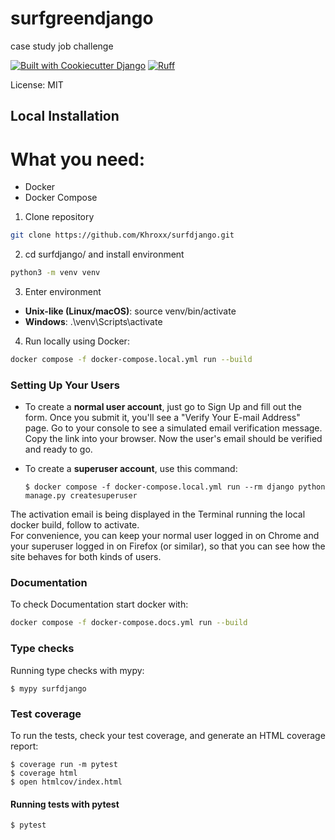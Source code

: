 # surfgreendjango

case study job challenge

[![Built with Cookiecutter Django](https://img.shields.io/badge/built%20with-Cookiecutter%20Django-ff69b4.svg?logo=cookiecutter)](https://github.com/cookiecutter/cookiecutter-django/)
[![Ruff](https://img.shields.io/endpoint?url=https://raw.githubusercontent.com/astral-sh/ruff/main/assets/badge/v2.json)](https://github.com/astral-sh/ruff)

License: MIT

## Local Installation

# What you need:
- Docker
- Docker Compose

1. Clone repository
```bash
git clone https://github.com/Khroxx/surfdjango.git
```

2. cd surfdjango/ and install environment
```bash
python3 -m venv venv
```

3. Enter environment
- **Unix-like (Linux/macOS)**: source venv/bin/activate
- **Windows**: .\venv\Scripts\activate

4. Run locally using Docker:
```bash
docker compose -f docker-compose.local.yml run --build
```


### Setting Up Your Users

- To create a **normal user account**, just go to Sign Up and fill out the form. Once you submit it, you'll see a "Verify Your E-mail Address" page. Go to your console to see a simulated email verification message. Copy the link into your browser. Now the user's email should be verified and ready to go.

- To create a **superuser account**, use this command:

      $ docker compose -f docker-compose.local.yml run --rm django python manage.py createsuperuser

The activation email is being displayed in the Terminal running the local docker build, follow to activate. <br>
For convenience, you can keep your normal user logged in on Chrome and your superuser logged in on Firefox (or similar), so that you can see how the site behaves for both kinds of users.

### Documentation

To check Documentation start docker with:

```bash
docker compose -f docker-compose.docs.yml run --build
```

### Type checks

Running type checks with mypy:

    $ mypy surfdjango

### Test coverage

To run the tests, check your test coverage, and generate an HTML coverage report:

    $ coverage run -m pytest
    $ coverage html
    $ open htmlcov/index.html

#### Running tests with pytest

    $ pytest
